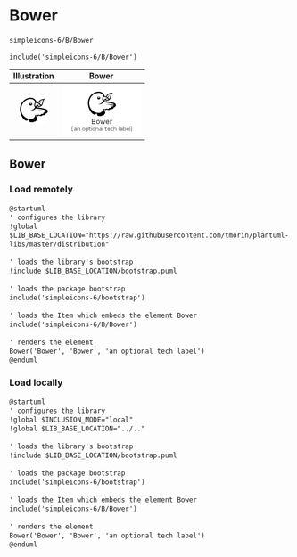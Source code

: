 # Bower


```text
simpleicons-6/B/Bower
```

```text
include('simpleicons-6/B/Bower')
```



| Illustration | Bower |
| :---: | :---: |
| ![illustration for Illustration](../../simpleicons-6/B/Bower.png) | ![illustration for Bower](../../simpleicons-6/B/Bower.Local.png) |




## Bower

### Load remotely
```plantuml
@startuml
' configures the library
!global $LIB_BASE_LOCATION="https://raw.githubusercontent.com/tmorin/plantuml-libs/master/distribution"

' loads the library's bootstrap
!include $LIB_BASE_LOCATION/bootstrap.puml

' loads the package bootstrap
include('simpleicons-6/bootstrap')

' loads the Item which embeds the element Bower
include('simpleicons-6/B/Bower')

' renders the element
Bower('Bower', 'Bower', 'an optional tech label')
@enduml
```

### Load locally
```plantuml
@startuml
' configures the library
!global $INCLUSION_MODE="local"
!global $LIB_BASE_LOCATION="../.."

' loads the library's bootstrap
!include $LIB_BASE_LOCATION/bootstrap.puml

' loads the package bootstrap
include('simpleicons-6/bootstrap')

' loads the Item which embeds the element Bower
include('simpleicons-6/B/Bower')

' renders the element
Bower('Bower', 'Bower', 'an optional tech label')
@enduml
```


